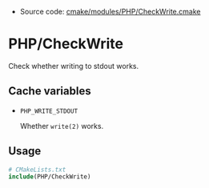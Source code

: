 <!-- This is auto-generated file. -->
* Source code: [cmake/modules/PHP/CheckWrite.cmake](https://github.com/petk/php-build-system/blob/master/cmake/cmake/modules/PHP/CheckWrite.cmake)

# PHP/CheckWrite

Check whether writing to stdout works.

## Cache variables

* `PHP_WRITE_STDOUT`

  Whether `write(2)` works.

## Usage

```cmake
# CMakeLists.txt
include(PHP/CheckWrite)
```
